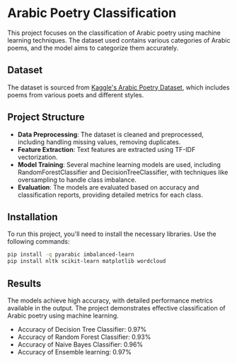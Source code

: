 # Arabic Poetry Classification

This project focuses on the classification of Arabic poetry using machine learning techniques. The dataset used contains various categories of Arabic poems, and the model aims to categorize them accurately.

## Dataset

The dataset is sourced from [Kaggle's Arabic Poetry Dataset](https://www.kaggle.com/datasets/fahd09/arabic-poetry-dataset-478-2017), which includes poems from various poets and different styles.

## Project Structure

- **Data Preprocessing**: The dataset is cleaned and preprocessed, including handling missing values, removing duplicates.
- **Feature Extraction**: Text features are extracted using TF-IDF vectorization.
- **Model Training**: Several machine learning models are used, including RandomForestClassifier and DecisionTreeClassifier, with techniques like oversampling to handle class imbalance.
- **Evaluation**: The models are evaluated based on accuracy and classification reports, providing detailed metrics for each class.

## Installation

To run this project, you'll need to install the necessary libraries. Use the following commands:

```bash
pip install -q pyarabic imbalanced-learn
pip install nltk scikit-learn matplotlib wordcloud

```
## Results

The models achieve high accuracy, with detailed performance metrics available in the output. The project demonstrates effective classification of Arabic poetry using machine learning.

- Accuracy of Decision Tree Classifier: 0.97%
- Accuracy of Random Forest Classifier: 0.93%
- Accuracy of Naive Bayes Classifier: 0.96%
- Accuracy of Ensemble learning:  0.97%
